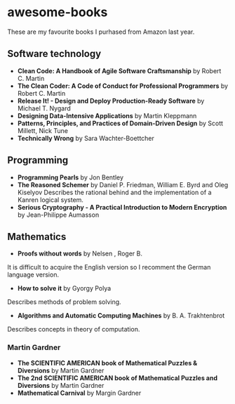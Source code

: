 # awesome-books

These are my favourite books I purhased from Amazon last year.

## Software technology

- **Clean Code: A Handbook of Agile Software Craftsmanship** by Robert C. Martin
- **The Clean Coder: A Code of Conduct for Professional Programmers** by Robert C. Martin
- **Release It! - Design and Deploy Production-Ready Software** by Michael T. Nygard
- **Designing Data-Intensive Applications** by Martin Kleppmann
- **Patterns, Principles, and Practices of Domain-Driven Design** by Scott Millett, Nick Tune
- **Technically Wrong** by Sara Wachter-Boettcher

## Programming

- **Programming Pearls** by Jon Bentley
- **The Reasoned Schemer** by Daniel P. Friedman, William E. Byrd and Oleg Kiselyov
Describes the rational behind and the implementation of a Kanren logical system.
- **Serious Cryptography - A Practical Introduction to Modern Encryption** by Jean-Philippe Aumasson

## Mathematics

- **Proofs without words** by Nelsen , Roger B.

It is difficult to acquire the English version so I recomment the German language version.

- **How to solve it** by Gyorgy Polya

Describes methods of problem solving.

- **Algorithms and Automatic Computing Machines** by B. A. Trakhtenbrot

Describes concepts in theory of computation.

### Martin Gardner

- **The SCIENTIFIC AMERICAN book of Mathematical Puzzles & Diversions** by Martin Gardner
- **The 2nd SCIENTIFIC AMERICAN book of Mathematical Puzzles and Diversions** by Martin Gardner
- **Mathematical Carnival** by Margin Gardner

